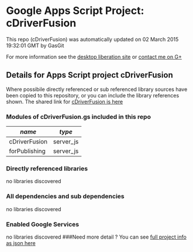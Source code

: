 # Google Apps Script Project: cDriverFusion
This repo (cDriverFusion) was automatically updated on 02 March 2015 19:32:01 GMT by GasGit

For more information see the [desktop liberation site](http://ramblings.mcpher.com/Home/excelquirks/drivesdk/gettinggithubready "desktop liberation") or [contact me on G+](https://plus.google.com/+BruceMcpherson "Bruce McPherson - GDE")
## Details for Apps Script project cDriverFusion
Where possibile directly referenced or sub referenced library sources have been copied to this repository, or you can include the library references shown. 
The shared link for [cDriverFusion is here](https://script.google.com/d/1wPX-hMhaX_vk_3cAlZ4CUJ6GeNOsm2VrQpUqG4QU3GWeM45AVMiOU0OD/edit?usp=sharing "open in the GAS IDE")

### Modules of cDriverFusion.gs included in this repo
*name*|*type*
--- | --- 
cDriverFusion| server_js
forPublishing| server_js
### Directly referenced libraries
no libraries discovered
### All dependencies and sub dependencies
no libraries discovered
### Enabled Google Services
no libraries discovered
###Need more detail ?
You can see [full project info as json here](info.json)
